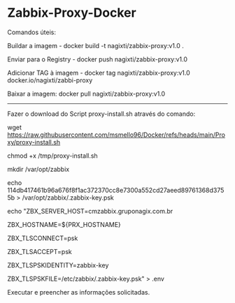 # Zabbix-Proxy-Docker

Comandos úteis: 

Buildar a imagem - docker build -t nagixti/zabbix-proxy:v1.0 .

Enviar para o Registry - docker push nagixti/zabbix-proxy:v1.0

Adicionar TAG à imagem - docker tag nagixti/zabbix-proxy:v1.0 docker.io/nagixti/zabbi-proxy

Baixar a imagem: docker pull nagixti/zabbix-proxy:v1.0

-----

Fazer o download do Script proxy-install.sh através do comando: 

wget https://raw.githubusercontent.com/msmello96/Docker/refs/heads/main/Proxy/proxy-install.sh

chmod +x /tmp/proxy-install.sh

mkdir /var/opt/zabbix

echo 114db417461b96a676f8f1ac372370cc8e7300a552cd27aeed89761368d3755b > /var/opt/zabbix/.zabbix-key.psk

echo "ZBX_SERVER_HOST=cmzabbix.gruponagix.com.br

ZBX_HOSTNAME=${PRX_HOSTNAME}

ZBX_TLSCONNECT=psk

ZBX_TLSACCEPT=psk

ZBX_TLSPSKIDENTITY=zabbix-key

ZBX_TLSPSKFILE=/etc/zabbix/.zabbix-key.psk" > .env

Executar e preencher as informações solicitadas.

